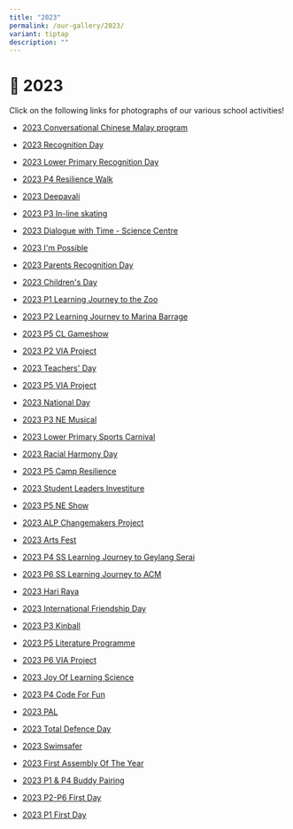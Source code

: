 ```yaml
---
title: "2023"
permalink: /our-gallery/2023/
variant: tiptap
description: ""
---
```

<h1>📸 2023</h1><p>Click on the following links for photographs of our various school activities!</p><ul data-tight="true" class="tight"><li><p><a href="https://photos.app.goo.gl/8x8xYL7LtKppfV8h7" rel="noopener noreferrer nofollow" target="_blank">2023 Conversational Chinese Malay program</a></p></li><li><p><a href="https://photos.app.goo.gl/uJhhKc8vNNLRtXfn8" rel="noopener noreferrer nofollow" target="_blank">2023 Recognition Day</a></p></li><li><p><a href="https://photos.app.goo.gl/JeNZbacuofpwaSjL9" rel="noopener noreferrer nofollow" target="_blank">2023 Lower Primary Recognition Day</a></p></li><li><p><a href="https://photos.app.goo.gl/u2dcTM8CvCG6fpY36" rel="noopener noreferrer nofollow" target="_blank">2023 P4 Resilience Walk</a></p></li><li><p><a href="https://photos.app.goo.gl/dmWgooZjeFurn3Hy8" rel="noopener noreferrer nofollow" target="_blank">2023 Deepavali</a></p></li><li><p><a href="https://photos.app.goo.gl/7trNkk5EP1m7jXTF9" rel="noopener noreferrer nofollow" target="_blank">2023 P3 In-line skating</a></p></li><li><p><a href="https://photos.app.goo.gl/J5TiH8nzeUNRtBGu9" rel="noopener noreferrer nofollow" target="_blank">2023 Dialogue with Time - Science Centre</a></p></li><li><p><a href="https://photos.app.goo.gl/K8amrvVGG4ePX4KBA" rel="noopener noreferrer nofollow" target="_blank">2023 I'm Possible</a></p></li><li><p><a href="https://photos.app.goo.gl/a6gzyDF2gYCyRRt37" rel="noopener noreferrer nofollow" target="_blank">2023 Parents Recognition Day</a></p></li><li><p><a href="https://photos.app.goo.gl/wCntXLqRQiwWCMMp9" rel="noopener noreferrer nofollow" target="_blank">2023 Children's Day</a></p></li><li><p><a href="https://photos.app.goo.gl/rAYKxfgH1oc8JFG86" rel="noopener noreferrer nofollow" target="_blank">2023 P1 Learning Journey to the Zoo</a></p></li><li><p><a href="https://photos.app.goo.gl/i4E94yGUi9VeGnvx9" rel="noopener noreferrer nofollow" target="_blank">2023 P2 Learning Journey to Marina Barrage</a></p></li><li><p><a href="https://photos.app.goo.gl/brTetDwxVjffHFix5" rel="noopener noreferrer nofollow" target="_blank">2023 P5 CL Gameshow</a></p></li><li><p><a href="https://photos.app.goo.gl/95zUD1GabYfE8TZE8" rel="noopener noreferrer nofollow" target="_blank">2023 P2 VIA Project</a></p></li><li><p><a href="https://photos.app.goo.gl/nWc8LQdpVL8tk7AM8" rel="noopener noreferrer nofollow" target="_blank">2023 Teachers' Day</a></p></li><li><p><a href="https://photos.app.goo.gl/bCNmTwD7hoydUQw96" rel="noopener noreferrer nofollow" target="_blank">2023 P5 VIA Project</a></p></li><li><p><a href="https://photos.app.goo.gl/jfCypAgcEnBP7MMb7" rel="noopener noreferrer nofollow" target="_blank">2023 National Day</a></p></li><li><p><a href="https://photos.app.goo.gl/5cnVwqhsrMDvZgXZ7" rel="noopener noreferrer nofollow" target="_blank">2023 P3 NE Musical</a></p></li><li><p><a href="https://photos.app.goo.gl/WBU48CcXchMkCZzq6" rel="noopener noreferrer nofollow" target="_blank">2023 Lower Primary Sports Carnival</a></p></li><li><p><a href="https://photos.app.goo.gl/TXmGWxWtphn3LJJHA" rel="noopener noreferrer nofollow" target="_blank">2023 Racial Harmony Day</a></p></li><li><p><a href="https://photos.app.goo.gl/mbDm4hcCjsv7C1UX9" rel="noopener noreferrer nofollow" target="_blank">2023 P5 Camp Resilience</a></p></li><li><p><a href="https://photos.app.goo.gl/qusDTK6NGmn4iEi86" rel="noopener noreferrer nofollow" target="_blank">2023 Student Leaders Investiture</a></p></li><li><p><a href="https://photos.app.goo.gl/wSGpZamfmuNK5v4q8" rel="noopener noreferrer nofollow" target="_blank">2023 P5 NE Show</a></p></li><li><p><a href="https://photos.app.goo.gl/LfNhtLGtdUNhRLKZ9" rel="noopener noreferrer nofollow" target="_blank">2023 ALP Changemakers Project</a></p></li><li><p><a href="https://photos.app.goo.gl/nuvmCSuVRT3RucL96" rel="noopener noreferrer nofollow" target="_blank">2023 Arts Fest</a></p></li><li><p><a href="https://photos.app.goo.gl/oqrSmmTVgHZrr6xb7" rel="noopener noreferrer nofollow" target="_blank">2023 P4 SS Learning Journey to Geylang Serai</a></p></li><li><p><a href="https://photos.app.goo.gl/PN3v1XPTc9KEkofC9" rel="noopener noreferrer nofollow" target="_blank">2023 P6 SS Learning Journey to ACM</a></p></li><li><p><a href="https://photos.app.goo.gl/tMAHJS8Nvh4A65GZ7" rel="noopener noreferrer nofollow" target="_blank">2023 Hari Raya</a></p></li><li><p><a href="https://photos.app.goo.gl/vHxY2fCNq72RGbSd6" rel="noopener noreferrer nofollow" target="_blank">2023 International Friendship Day</a></p></li><li><p><a href="https://photos.app.goo.gl/4qk2hwKR1xjTc8Sm7" rel="noopener noreferrer nofollow" target="_blank">2023 P3 Kinball</a></p></li><li><p><a href="https://photos.app.goo.gl/df2Ekx9YFJJyv3AJ9" rel="noopener noreferrer nofollow" target="_blank">2023 P5 Literature Programme</a></p></li><li><p><a href="https://photos.app.goo.gl/KJMAgVSpqMiNAfUy9" rel="noopener noreferrer nofollow" target="_blank">2023 P6 VIA Project</a></p></li><li><p><a href="https://photos.app.goo.gl/sjLYuH2fZUDYG8SA6" rel="noopener noreferrer nofollow" target="_blank">2023 Joy Of Learning Science</a></p></li><li><p><a href="https://photos.app.goo.gl/9oTCfgh9s5Tdc4z5A" rel="noopener noreferrer nofollow" target="_blank">2023 P4 Code For Fun</a></p></li><li><p><a href="https://photos.app.goo.gl/hK9jJcYDawzRXYtQ7" rel="noopener noreferrer nofollow" target="_blank">2023 PAL</a></p></li><li><p><a href="https://photos.app.goo.gl/b4CfGsduMv4uLzaR7" rel="noopener noreferrer nofollow" target="_blank">2023 Total Defence Day</a></p></li><li><p><a href="https://photos.app.goo.gl/kw9zEVpSs3L4fXit9" rel="noopener noreferrer nofollow" target="_blank">2023 Swimsafer</a></p></li><li><p><a href="https://photos.app.goo.gl/LArc6EkPoZw28vTg8" rel="noopener noreferrer nofollow" target="_blank">2023 First Assembly Of The Year</a></p></li><li><p><a href="https://photos.app.goo.gl/ncPC8kdhXxg8JUcS8" rel="noopener noreferrer nofollow" target="_blank">2023 P1 &amp; P4 Buddy Pairing</a></p></li><li><p><a href="https://photos.app.goo.gl/o2Rxawyb9nEGogVc7" rel="noopener noreferrer nofollow" target="_blank">2023 P2-P6 First Day</a></p></li><li><p><a href="https://photos.app.goo.gl/GJacZMyENCGM5CmS9" rel="noopener noreferrer nofollow" target="_blank">2023 P1 First Day</a></p></li></ul><p></p>
